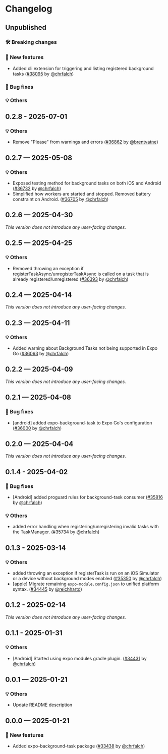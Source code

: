 # Changelog

## Unpublished

### 🛠 Breaking changes

### 🎉 New features

- Added cli extension for triggering and listing registered background tasks ([#38095](https://github.com/expo/expo/pull/38095) by [@chrfalch](https://github.com/chrfalch))

### 🐛 Bug fixes

### 💡 Others

## 0.2.8 - 2025-07-01

### 💡 Others

- Remove "Please" from warnings and errors ([#36862](https://github.com/expo/expo/pull/36862) by [@brentvatne](https://github.com/brentvatne))

## 0.2.7 — 2025-05-08

### 💡 Others

- Exposed testing method for background tasks on both iOS and Android ([#36732](https://github.com/expo/expo/pull/36732) by [@chrfalch](https://github.com/chrfalch))
- Simplified how workers are started and stopped. Removed battery constraint on Android. ([#36705](https://github.com/expo/expo/pull/36705) by [@chrfalch](https://github.com/chrfalch))

## 0.2.6 — 2025-04-30

_This version does not introduce any user-facing changes._

## 0.2.5 — 2025-04-25

### 💡 Others

- Removed throwing an exception if registerTaskAsync/unregisterTaskAsync is called on a task that is already registered/unregistered ([#36393](https://github.com/expo/expo/pull/36393) by [@chrfalch](https://github.com/chrfalch))

## 0.2.4 — 2025-04-14

_This version does not introduce any user-facing changes._

## 0.2.3 — 2025-04-11

### 💡 Others

- Added warning about Background Tasks not being supported in Expo Go ([#36063](https://github.com/expo/expo/pull/36063) by [@chrfalch](https://github.com/chrfalch))

## 0.2.2 — 2025-04-09

_This version does not introduce any user-facing changes._

## 0.2.1 — 2025-04-08

### 🐛 Bug fixes

- [android] added expo-background-task to Expo Go's configuration ([#36000](https://github.com/expo/expo/pull/36000) by [@chrfalch](https://github.com/chrfalch))

## 0.2.0 — 2025-04-04

_This version does not introduce any user-facing changes._

## 0.1.4 - 2025-04-02

### 🐛 Bug fixes

- [Android] added proguard rules for background-task consumer ([#35816](https://github.com/expo/expo/pull/35816) by [@chrfalch](https://github.com/chrfalch))

### 💡 Others

- added error handling when registering/unregistering invalid tasks with the TaskManager. ([#35734](https://github.com/expo/expo/pull/35734) by [@chrfalch](https://github.com/chrfalch))

## 0.1.3 - 2025-03-14

### 💡 Others

- added throwing an exception if registerTask is run on an iOS Simulator or a device without background modes enabled ([#35350](https://github.com/expo/expo/pull/35350) by [@chrfalch](https://github.com/chrfalch))
- [apple] Migrate remaining `expo-module.config.json` to unified platform syntax. ([#34445](https://github.com/expo/expo/pull/34445) by [@reichhartd](https://github.com/reichhartd))

## 0.1.2 - 2025-02-14

_This version does not introduce any user-facing changes._

## 0.1.1 - 2025-01-31

### 💡 Others

- [Android] Started using expo modules gradle plugin. ([#34431](https://github.com/expo/expo/pull/34431) by [@chrfalch](https://github.com/chrfalch))

## 0.0.1 — 2025-01-21

### 💡 Others

- Update README description

## 0.0.0 — 2025-01-21

### 🎉 New features

- Added expo-background-task package ([#33438](https://github.com/expo/expo/pull/33438) by [@chrfalch](https://github.com/chrfalch))

